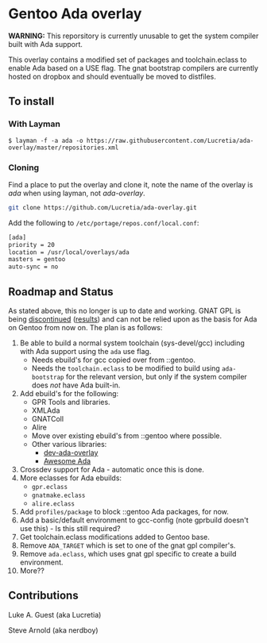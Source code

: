 # Gentoo Ada overlay

**WARNING:** This reporsitory is currently unusable to get the system compiler built with Ada support.

This overlay contains a modified set of packages and toolchain.eclass to enable
Ada based on a USE flag.  The gnat bootstrap compilers are currently hosted on
dropbox and should eventually be moved to distfiles.

## To install

### With Layman

```
$ layman -f -a ada -o https://raw.githubusercontent.com/Lucretia/ada-overlay/master/repositories.xml
```

### Cloning

Find a place to put the overlay and clone it, note the name of the overlay is
*ada* when using layman, not *ada-overlay*.

```bash
git clone https://github.com/Lucretia/ada-overlay.git
```

Add the following to ```/etc/portage/repos.conf/local.conf```:

```bash
[ada]
priority = 20
location = /usr/local/overlays/ada
masters = gentoo
auto-sync = no
```

## Roadmap and Status

As stated above, this no longer is up to date and working. GNAT GPL is being [discontinued](https://www.reddit.com/r/ada/comments/hwgbwa/survey_on_the_future_of_gnat_community) ([results](https://www.reddit.com/r/ada/comments/j6oz6i/results_of_the_survey_on_the_future_of_gnat/)) and can not be relied upon as the basis for Ada on Gentoo from now on. The plan is as follows:

1. Be able to build a normal system toolchain (sys-devel/gcc) including with Ada support using the ```ada``` use flag.
   * Needs ebuild's for gcc copied over from ::gentoo.
   * Needs the ```toolchain.eclass``` to be modified to build using ```ada-bootstrap``` for the relevant version, but only if the system compiler does *not* have Ada built-in.
2. Add ebuild's for the following:
   * GPR Tools and libraries.
   * XMLAda
   * GNATColl
   * Alire
   * Move over existing ebuild's from ::gentoo where possible.
   * Other various libraries:
     * [dev-ada-overlay](https://github.com/sarnold/dev-ada-overlay)
     * [Awesome Ada](https://github.com/ohenley/awesome-ada)
3. Crossdev support for Ada - automatic once this is done.
4. More eclasses for Ada ebuilds:
   * ```gpr.eclass```
   * ```gnatmake.eclass```
   * ```alire.eclass```
5. Add ```profiles/package``` to block ::gentoo Ada packages, for now.
6. Add a basic/default environment to gcc-config (note gprbuild doesn't use this) - Is this still required?
7. Get toolchain.eclass modifications added to Gentoo base.
8. Remove ```ADA_TARGET``` which is set to one of the gnat gpl compiler's.
9. Remove ```ada.eclass```, which uses gnat gpl specific to create a build environment.
10. More??

## Contributions

Luke A. Guest (aka Lucretia)

Steve Arnold (aka nerdboy)
